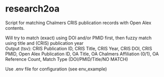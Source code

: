 # research2oa

Script for matching Chalmers CRIS publication records with Open Alex contents.    

Will try to match (exact) using DOI and/or PMID first, then fuzzy match using title and (CRIS) publication year    
Output (tsv): CRIS Publication ID, CRIS Title, CRIS Year, CRIS DOI, CRIS PMID, Open Alex Publication ID, OA Title, OA Chalmers Affiliation (0/1), OA Reference Count, Match Type (DOI/PMID/Title/NO MATCH)    

Use .env file for configuration (see env_example)
